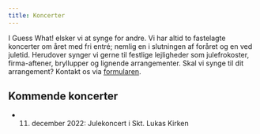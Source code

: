 ```yaml
---
title: Koncerter
---
```


I Guess What! elsker vi at synge for andre. Vi har altid to fastelagte koncerter om året med fri entré; nemlig en i slutningen af foråret og en ved juletid. Herudover synger vi gerne til festlige lejligheder som julefrokoster, firma-aftener, bryllupper og lignende arrangementer. Skal vi synge til dit arrangement? Kontakt os via [formularen](#).

## Kommende koncerter
- 11. december 2022: Julekoncert i Skt. Lukas Kirken
